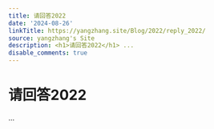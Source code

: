 ```yaml
---
title: 请回答2022
date: '2024-08-26'
linkTitle: https://yangzhang.site/Blog/2022/reply_2022/
source: yangzhang's Site
description: <h1>请回答2022</h1> ...
disable_comments: true
---
```

<h1>请回答2022</h1> ...